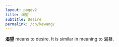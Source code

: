 ```yaml
---
layout: pagev2
title: 渴望
subtitle: Desire
permalink: /cn/kewang/
---
```


**渴望** means to desire. It is similar in meaning to 渴慕.

